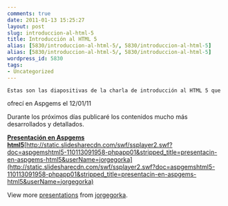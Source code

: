 ```yaml
---
comments: true
date: 2011-01-13 15:25:27
layout: post
slug: introduccion-al-html-5
title: Introducción al HTML 5
alias: [5830/introduccion-al-html-5/, 5830/introduccion-al-html-5]
alias: [5830/introduccion-al-html-5/, 5830/introduccion-al-html-5]
wordpress_id: 5830
tags:
- Uncategorized
---
```



    Estas son las diapositivas de la charla de introducción al HTML 5 que   
ofrecí en Aspgems el 12/01/11 

Durante los próximos días publicaré los contenidos mucho más   
desarrollados y detallados. 

**[Presentación en Aspgems html5](http://www.slideshare.net/jorgegorka/presentacin-en-aspgems-html5)**[http://static.slidesharecdn.com/swf/ssplayer2.swf?doc=aspgemshtml5-110113091958-phpapp01&stripped_title=presentacin-en-aspgems-html5&userName=jorgegorka](http://static.slidesharecdn.com/swf/ssplayer2.swf?doc=aspgemshtml5-110113091958-phpapp01&stripped_title=presentacin-en-aspgems-html5&userName=jorgegorka)

View more [presentations](http://www.slideshare.net/) from [jorgegorka](http://www.slideshare.net/jorgegorka).


  
